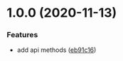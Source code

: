 # 1.0.0 (2020-11-13)


### Features

* add api methods ([eb91c16](https://github.com/rfoel/meteostat/commit/eb91c1674684a2d629894efaa8a2dc1d1fbf7010))
